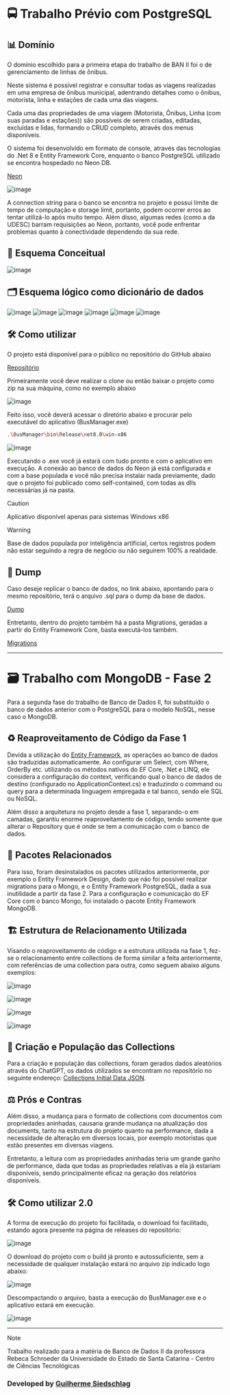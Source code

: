 # 🚍 Trabalho Prévio com PostgreSQL

## 📊 Domínio

O domínio escolhido para a primeira etapa do trabalho de BAN II foi o de gerenciamento de linhas de ônibus. 

Neste sistema é possível registrar e consultar todas as viagens realizadas em uma empresa de ônibus municipal, adentrando detalhes como o ônibus, motorista, linha e estações de cada uma das viagens.

Cada uma das propriedades de uma viagem (Motorista, Ônibus, Linha (com suas paradas e estações)) são possíveis de serem criadas, editadas, excluídas e lidas, formando o CRUD completo, através dos menus disponíveis.

O sistema foi desenvolvido em formato de console, através das tecnologias do .Net 8 e Entity Framework Core, enquanto o banco PostgreSQL utilizado se encontra hospedado no Neon DB.

[Neon](https://console.neon.tech/)

![image](https://github.com/user-attachments/assets/c4de8521-40cd-47c2-90f8-7f209c366ca6)

A connection string para o banco se encontra no projeto e possui limite de tempo de computação e storage limit, portanto, podem ocorrer erros ao tentar utilizá-lo após muito tempo. Além disso, algumas redes (como a da UDESC) barram requisições ao Neon, portanto, você pode enfrentar problemas quanto à conectividade dependendo da sua rede.

## 📐 Esquema Conceitual

![image](https://github.com/user-attachments/assets/07e59bc3-7881-4cf4-8d08-c6adedd80f61)

## 🗂️ Esquema lógico como dicionário de dados

![image](https://github.com/user-attachments/assets/62225319-8775-4d5e-930e-da35d9e6299d)
![image](https://github.com/user-attachments/assets/e481186b-4918-4254-a177-3c1dc0839e31)
![image](https://github.com/user-attachments/assets/425b3713-58cd-4f58-9134-d10292baaee5)
![image](https://github.com/user-attachments/assets/be7805d1-a5e6-4456-8fd3-2ef1c5d496f2)
![image](https://github.com/user-attachments/assets/47ed0f3d-ea5a-4266-8426-a0c66f61b7b1)
![image](https://github.com/user-attachments/assets/051c4d71-211d-4aa8-beaa-e1164d35c990)

## 🛠️ Como utilizar

O projeto está disponível para o público no repositório do GitHub abaixo

[Repositório](https://github.com/phdguigui/BusManager)

Primeiramente você deve realizar o clone ou então baixar o projeto como zip na sua máquina, como no exemplo abaixo

![image](https://github.com/user-attachments/assets/ca21991b-88d2-4643-8381-e7ae4fba3cea)

Feito isso, você deverá acessar o diretório abaixo e procurar pelo executável do aplicativo (BusManager.exe)

```bash
.\BusManager\bin\Release\net8.0\win-x86
```

![image](https://github.com/user-attachments/assets/3f69ca4a-8d04-404b-a255-80e4d51ae43f)

Executando o .exe você já estará com tudo pronto e com o aplicativo em execução. A conexão ao banco de dados do Neon já está configurada e com a base populada e você não precisa instalar nada previamente, dado que o projeto foi publicado como self-contained, com todas as dlls necessárias já na pasta.

> [!CAUTION]
> Aplicativo disponível apenas para sistemas Windows x86

> [!WARNING]
> Base de dados populada por inteligência artificial, certos registros podem não estar seguindo a regra de negócio ou não seguirem 100% a realidade.

## 💾 Dump

Caso deseje replicar o banco de dados, no link abaixo, apontando para o mesmo repositório, terá o arquivo .sql para o dump da base de dados.

[Dump](https://github.com/phdguigui/BusManager/blob/main/Dump/dump-busmanager-202409141735.sql)

Entretanto, dentro do projeto também há a pasta Migrations, geradas a partir do Entity Framework Core, basta executá-los também.

[Migrations](https://github.com/phdguigui/BusManager/tree/main/BusManager/Migrations)

---

# 🗃️ Trabalho com MongoDB - Fase 2

Para a segunda fase do trabalho de Banco de Dados II, foi substituído o banco de dados anterior com o PostgreSQL para o modelo NoSQL, nesse caso o MongoDB.

## ♻️ Reaproveitamento de Código da Fase 1

Devida a utilização do [Entity Framework](https://learn.microsoft.com/pt-br/ef/core/), as operações ao banco de dados são traduzidas automaticamente. Ao configurar um Select, com Where, OrderBy etc. utilizando
os métodos nativos do EF Core, .Net e LINQ, ele considera a configuração do context, verificando qual o banco de dados de destino (configurado no ApplicationContext.cs) e traduzindo o command ou query para a determinada linguagem empregada e tal banco, sendo ele
SQL ou NoSQL.

Além disso a arquitetura no projeto desde a fase 1, separando-o em camadas, garantiu enorme reaproveitamento de código, tendo somente que alterar o Repository que é onde se tem a comunicação com o banco de dados.

## 🔧 Pacotes Relacionados

Para isso, foram desinstalados os pacotes utilizados anteriormente, por exemplo o Entity Framework Design, dado que não foi possível realizar migrations para o Mongo, e o Entity Framework PostgreSQL, dada a sua inutilidade a partir da fase 2.
Para a configuração e comunicação do EF Core com o banco Mongo, foi instalado o pacote Entity Framework MongoDB.

## 🏗️ Estrutura de Relacionamento Utilizada

Visando o reaproveitamento de código e a estrutura utilizada na fase 1, fez-se o relacionamento entre collections de forma similar a feita anteriormente, com referências de uma collection para outra, como seguem abaixo alguns exemplos:

![image](https://github.com/user-attachments/assets/b7c79638-cc14-4580-835c-c5dfb13e709a)

![image](https://github.com/user-attachments/assets/76df8751-7095-47c7-a294-3ae00d167630)

![image](https://github.com/user-attachments/assets/1200df1b-7d7f-4782-b46b-c16b2dcca054)

![image](https://github.com/user-attachments/assets/cbbe443e-a381-439b-a83e-a5633c062c4a)

## 🌅 Criação e População das Collections

Para a criação e população das collections, foram gerados dados aleatórios através do ChatGPT, os dados utilizados se encontram no repositório no seguinte endereço: [Collections Initial Data JSON](https://github.com/phdguigui/BusManager_MongoDB/blob/main/jsonCollections.json).

## ⚖️ Prós e Contras

Além disso, a mudança para o formato de collections com documentos com propriedades aninhadas, causaria grande mudança na atualização dos documents, tanto 
na estrutura do projeto quanto na performance, dada a necessidade de alteração em diversos locais, por exemplo motoristas que estão presentes em diversas viagens.

Entretanto, a leitura com as propriedades aninhadas teria um grande ganho de performance, dada que todas as propriedades relativas a ela já estariam disponíveis, sendo principalmente eficaz na geração dos relatórios disponíveis.

## 🛠️ Como utilizar 2.0

A forma de execução do projeto foi facilitada, o download foi facilitado, estando agora presente na página de releases do repositório:

![image](https://github.com/user-attachments/assets/cbb15904-a58c-4f2f-9428-a3e57ef15dbe)

O download do projeto com o build já pronto e autossuficiente, sem a necessidade de qualquer instalação estará no arquivo zip indicado logo abaixo:

![image](https://github.com/user-attachments/assets/3d3fc35d-3bde-4d59-8d97-a691b0a3417f)

Descompactando o arquivo, basta a execução do BusManager.exe e o aplicativo estará em execução.

![image](https://github.com/user-attachments/assets/7e78e148-b7d6-4c9b-baef-b8119f327083)

---

> [!NOTE]
> Trabalho realizado para a matéria de Banco de Dados II da professora Rebeca Schroeder da Universidade do Estado de Santa Catarina - Centro de Ciências Tecnológicas

### Developed by [Guilherme Siedschlag](https://github.com/phdguigui)
